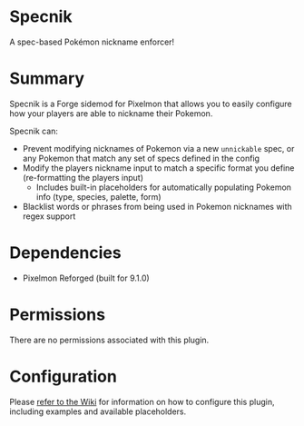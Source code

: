 # Specnik
A spec-based Pokémon nickname enforcer!

# Summary
Specnik is a Forge sidemod for Pixelmon that allows you to easily configure how your players are able to nickname their Pokemon.

Specnik can:
- Prevent modifying nicknames of Pokemon via a new `unnickable` spec, or any Pokemon that match any set of specs defined in the config
- Modify the players nickname input to match a specific format you define (re-formatting the players input)
    - Includes built-in placeholders for automatically populating Pokemon info (type, species, palette, form)
- Blacklist words or phrases from being used in Pokemon nicknames with regex support


# Dependencies
- Pixelmon Reforged (built for 9.1.0)

# Permissions
There are no permissions associated with this plugin.

# Configuration
Please [refer to the Wiki](https://github.com/Mike5357/Specnik/wiki) for information on how to configure this plugin, including examples and available placeholders.